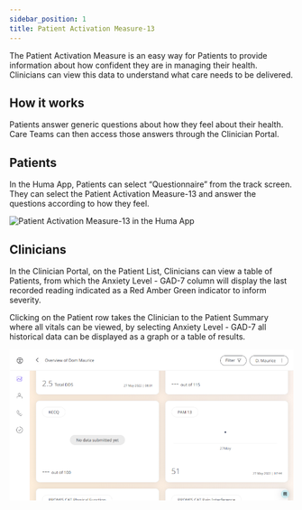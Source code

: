 ```yaml
---
sidebar_position: 1
title: Patient Activation Measure-13
---
```


The Patient Activation Measure is an easy way for Patients to provide information about how confident they are in managing their health. Clinicians can view this data to understand what care needs to be delivered.

## How it works

Patients answer generic questions about how they feel about their health. Care Teams can then access those answers through the Clinician Portal.

## Patients

In the Huma App, Patients can select “Questionnaire” from the track screen. They can select the Patient Activation Measure-13 and answer the questions according to how they feel.

![Patient Activation Measure-13 in the Huma App](./assets/pam.gif)

## Clinicians

In the Clinician Portal, on the Patient List, Clinicians can view a table of Patients, from which the Anxiety Level - GAD-7 column will display the last recorded reading indicated as a Red Amber Green indicator to inform severity. 

Clicking on the Patient row takes the Clinician to the Patient Summary where all vitals can be viewed, by selecting Anxiety Level - GAD-7 all historical data can be displayed as a graph or a table of results.

![Clinician View of Patient Activation Measure-13](./assets/pam.png)